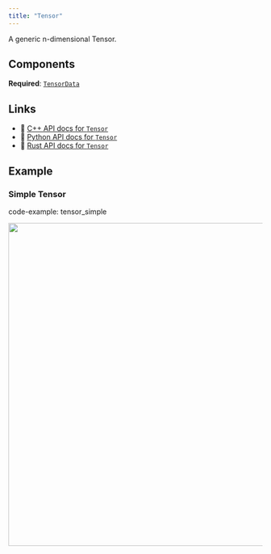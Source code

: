 ```yaml
---
title: "Tensor"
---
```


A generic n-dimensional Tensor.

## Components

**Required**: [`TensorData`](../components/tensor_data.md)

## Links
 * 🌊 [C++ API docs for `Tensor`](https://ref.rerun.io/docs/cpp/stable/structrerun_1_1archetypes_1_1Tensor.html)
 * 🐍 [Python API docs for `Tensor`](https://ref.rerun.io/docs/python/stable/common/archetypes#rerun.archetypes.Tensor)
 * 🦀 [Rust API docs for `Tensor`](https://docs.rs/rerun/latest/rerun/archetypes/struct.Tensor.html)

## Example

### Simple Tensor

code-example: tensor_simple

<center>
<picture>
  <source media="(max-width: 480px)" srcset="https://static.rerun.io/tensor_simple/baacb07712f7b706e3c80e696f70616c6c20b367/480w.png">
  <source media="(max-width: 768px)" srcset="https://static.rerun.io/tensor_simple/baacb07712f7b706e3c80e696f70616c6c20b367/768w.png">
  <source media="(max-width: 1024px)" srcset="https://static.rerun.io/tensor_simple/baacb07712f7b706e3c80e696f70616c6c20b367/1024w.png">
  <source media="(max-width: 1200px)" srcset="https://static.rerun.io/tensor_simple/baacb07712f7b706e3c80e696f70616c6c20b367/1200w.png">
  <img src="https://static.rerun.io/tensor_simple/baacb07712f7b706e3c80e696f70616c6c20b367/full.png" width="640">
</picture>
</center>


